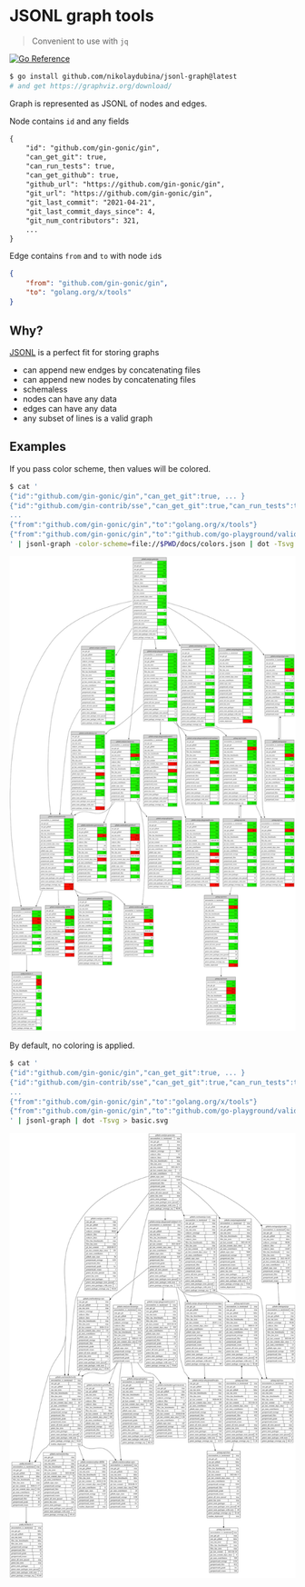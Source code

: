 # JSONL graph tools

> Convenient to use with `jq`

[![Go Reference](https://pkg.go.dev/badge/github.com/nikolaydubina/jsonl-graph.svg)](https://pkg.go.dev/github.com/nikolaydubina/jsonl-graph)

```bash
$ go install github.com/nikolaydubina/jsonl-graph@latest
# and get https://graphviz.org/download/
```

Graph is represented as JSONL of nodes and edges.

Node contains `id` and any fields
```
{
    "id": "github.com/gin-gonic/gin",
    "can_get_git": true,
    "can_run_tests": true,
    "can_get_github": true,
    "github_url": "https://github.com/gin-gonic/gin",
    "git_url": "https://github.com/gin-gonic/gin",
    "git_last_commit": "2021-04-21",
    "git_last_commit_days_since": 4,
    "git_num_contributors": 321,
    ...
}
```

Edge contains `from` and `to` with node `id`s
```json
{
    "from": "github.com/gin-gonic/gin",
    "to": "golang.org/x/tools"
}
```

## Why?

[JSONL](https://jsonlines.org/) is a perfect fit for storing graphs

- can append new endges by concatenating files
- can append new nodes by concatenating files
- schemaless
- nodes can have any data
- edges can have any data
- any subset of lines is a valid graph

## Examples

If you pass color scheme, then values will be colored.
```bash
$ cat '
{"id":"github.com/gin-gonic/gin","can_get_git":true, ... }
{"id":"github.com/gin-contrib/sse","can_get_git":true,"can_run_tests":true ... }
...
{"from":"github.com/gin-gonic/gin","to":"golang.org/x/tools"}
{"from":"github.com/gin-gonic/gin","to":"github.com/go-playground/validator/v10"}
' | jsonl-graph -color-scheme=file://$PWD/docs/colors.json | dot -Tsvg > colored.svg
```
![gin-color](./docs/gin_color.svg)

By default, no coloring is applied.
```bash
$ cat '
{"id":"github.com/gin-gonic/gin","can_get_git":true, ... }
{"id":"github.com/gin-contrib/sse","can_get_git":true,"can_run_tests":true ... }
...
{"from":"github.com/gin-gonic/gin","to":"golang.org/x/tools"}
{"from":"github.com/gin-gonic/gin","to":"github.com/go-playground/validator/v10"}
' | jsonl-graph | dot -Tsvg > basic.svg
```
![gin-nocolor](./docs/gin_nocolor.svg)
